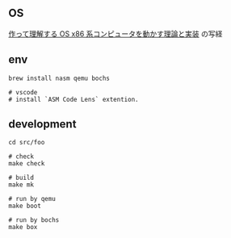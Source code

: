 ## OS

[作って理解する OS x86 系コンピュータを動かす理論と実装](https://www.amazon.co.jp/dp/B07YBQY75J) の写経

## env

```
brew install nasm qemu bochs

# vscode
# install `ASM Code Lens` extention.
```

## development

```
cd src/foo

# check
make check

# build
make mk

# run by qemu
make boot

# run by bochs
make box
```
